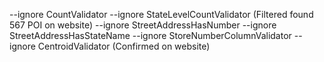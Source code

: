 --ignore CountValidator --ignore StateLevelCountValidator (Filtered found 567 POI on website)
--ignore StreetAddressHasNumber --ignore StreetAddressHasStateName --ignore StoreNumberColumnValidator --ignore CentroidValidator (Confirmed on website)
